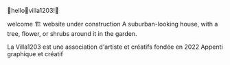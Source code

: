 :house_with_garden:hello:house_with_garden:villa1203!:house_with_garden:

welcome :building_construction: website under construction
A suburban-looking house, with a tree, flower, or shrubs around it in the garden.


La Villa1203 est une association d'artiste et créatifs fondée en 2022
Appenti graphique et créatif

